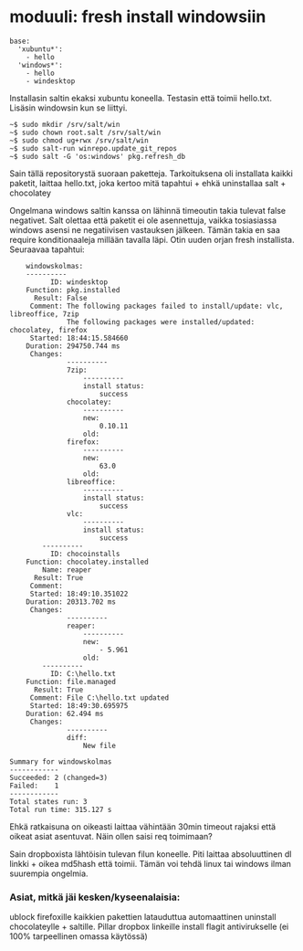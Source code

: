 # moduuli: fresh install windowsiin

	base:
	  'xubuntu*':
	    - hello
	  'windows*':
	    - hello
	    - windesktop

Installasin saltin ekaksi xubuntu koneella. Testasin että toimii hello.txt. Lisäsin windowsin kun se liittyi.

	~$ sudo mkdir /srv/salt/win
	~$ sudo chown root.salt /srv/salt/win
	~$ sudo chmod ug+rwx /srv/salt/win
	~$ sudo salt-run winrepo.update_git_repos
	~$ sudo salt -G 'os:windows' pkg.refresh_db

Sain tällä repositorystä suoraan paketteja.
Tarkoituksena oli installata kaikki paketit, laittaa hello.txt, joka kertoo mitä tapahtui + ehkä uninstallaa salt + chocolatey

Ongelmana windows saltin kanssa on lähinnä timeoutin takia tulevat false negativet.
Salt olettaa että paketit ei ole asennettuja, vaikka tosiasiassa windows asensi ne negatiivisen vastauksen jälkeen.
Tämän takia en saa require konditionaaleja millään tavalla läpi. Otin uuden orjan fresh installista. Seuraavaa tapahtui:


		windowskolmas:
		----------
	          ID: windesktop
	    Function: pkg.installed
	      Result: False
	     Comment: The following packages failed to install/update: vlc, libreoffice, 7zip
	              The following packages were installed/updated: chocolatey, firefox
	     Started: 18:44:15.584660
	    Duration: 294750.744 ms
	     Changes:   
	              ----------
	              7zip:
	                  ----------
	                  install status:
	                      success
	              chocolatey:
	                  ----------
	                  new:
	                      0.10.11
	                  old:
	              firefox:
	                  ----------
	                  new:
	                      63.0
	                  old:
	              libreoffice:
	                  ----------
	                  install status:
	                      success
	              vlc:
	                  ----------
	                  install status:
	                      success
			----------
	          ID: chocoinstalls
	    Function: chocolatey.installed
	        Name: reaper
	      Result: True
	     Comment: 
	     Started: 18:49:10.351022
	    Duration: 20313.702 ms
	     Changes:   
	              ----------
	              reaper:
	                  ----------
	                  new:
	                      - 5.961
	                  old:
			----------
	          ID: C:\hello.txt
	    Function: file.managed
	      Result: True
	     Comment: File C:\hello.txt updated
	     Started: 18:49:30.695975
	    Duration: 62.494 ms
	     Changes:   
	              ----------
	              diff:
	                  New file
	
	Summary for windowskolmas
	------------
	Succeeded: 2 (changed=3)
	Failed:    1
	------------
	Total states run: 3	
	Total run time: 315.127 s

Ehkä ratkaisuna on oikeasti laittaa vähintään 30min timeout rajaksi että oikeat asiat asentuvat. 
Näin ollen saisi req toimimaan?

Sain dropboxista lähtöisin tulevan filun koneelle. Piti laittaa absoluuttinen dl linkki + oikea md5hash että toimii.
Tämän voi tehdä linux tai windows ilman suurempia ongelmia.

### Asiat, mitkä jäi kesken/kyseenalaisia:

ublock firefoxille
kaikkien pakettien latauduttua automaattinen uninstall chocolateylle + saltille.
Pillar dropbox linkeille
install flagit antivirukselle (ei 100% tarpeellinen omassa käytössä)

